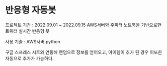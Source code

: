 # 반응형 자동봇

프로젝트 기간 : 2022.09.01 ~ 2022.09.15
AWS서버와 주피터 노트북을 기반으로한 트위터 실시간 반응형 봇

사용 기술 : AWS서버 python 

구글 스프레스 시트와 연동해 랜덤으로 정보를 얻어오고, 아이템이 추가 된 경우 이또한 자동으로 추가가 가능하다.

